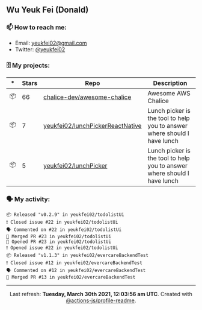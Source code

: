 ## Wu Yeuk Fei (Donald)

### 📫 How to reach me:

- Email: [yeukfei02@gmail.com](yeukfei02@gmail.com)
- Twitter: [@yeukfei02](https://twitter.com/yeukfei02)

### 🗄 My projects:

|*|Stars|Repo|Description|
|---|---|---|---|
| 📦 | 66 | [chalice-dev/awesome-chalice](https://github.com/chalice-dev/awesome-chalice) | Awesome AWS Chalice |
| 📦 | 7 | [yeukfei02/lunchPickerReactNative](https://github.com/yeukfei02/lunchPickerReactNative) | Lunch picker is the tool to help you to answer where should I have lunch |
| 📦 | 5 | [yeukfei02/lunchPicker](https://github.com/yeukfei02/lunchPicker) | Lunch picker is the tool to help you to answer where should I have lunch |

### 🗣 My activity:

```
📦 Released "v0.2.9" in yeukfei02/todolistUi
❗️ Closed issue #22 in yeukfei02/todolistUi
🗣 Commented on #22 in yeukfei02/todolistUi
🎉 Merged PR #23 in yeukfei02/todolistUi
💪 Opened PR #23 in yeukfei02/todolistUi
❗️ Opened issue #22 in yeukfei02/todolistUi
📦 Released "v1.1.3" in yeukfei02/evercareBackendTest
❗️ Closed issue #12 in yeukfei02/evercareBackendTest
🗣 Commented on #12 in yeukfei02/evercareBackendTest
🎉 Merged PR #13 in yeukfei02/evercareBackendTest
```

<!-- <img src="https://github-readme-stats.vercel.app/api?username=yeukfei02&show_icons=true&count_private=true&theme=radical" />

<img src="https://github-readme-stats.vercel.app/api/top-langs/?username=yeukfei02&theme=radical" /> -->

---

<p align="center">Last refresh: <b>Tuesday, March 30th 2021, 12:03:56 am UTC</b>. Created with <a href=https://github.com/marketplace/actions/profile-readme>@actions-js/profile-readme</a>.</p>

